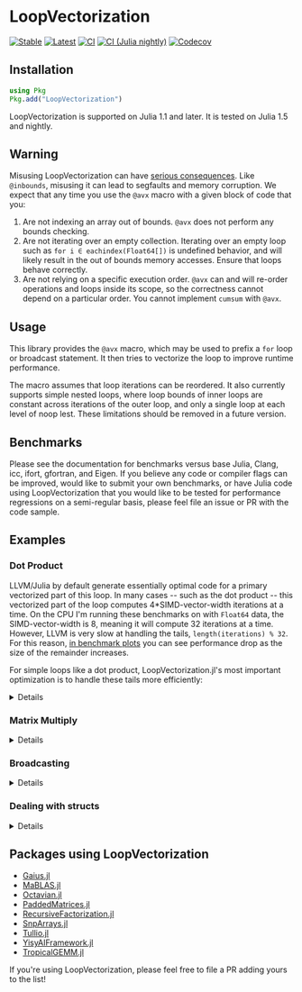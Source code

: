 # LoopVectorization

[![Stable](https://img.shields.io/badge/docs-stable-blue.svg)](https://JuliaSIMD.github.io/LoopVectorization.jl/stable)
[![Latest](https://img.shields.io/badge/docs-latest-blue.svg)](https://JuliaSIMD.github.io/LoopVectorization.jl/latest)
[![CI](https://github.com/JuliaSIMD/LoopVectorization.jl/workflows/CI/badge.svg)](https://github.com/JuliaSIMD/LoopVectorization.jl/actions?query=workflow%3ACI)
[![CI (Julia nightly)](https://github.com/JuliaSIMD/LoopVectorization.jl/workflows/CI%20(Julia%20nightly)/badge.svg)](https://github.com/JuliaSIMD/LoopVectorization.jl/actions?query=workflow%3A%22CI+%28Julia+nightly%29%22)
[![Codecov](https://codecov.io/gh/JuliaSIMD/LoopVectorization.jl/branch/master/graph/badge.svg)](https://codecov.io/gh/JuliaSIMD/LoopVectorization.jl)

## Installation

```julia
using Pkg
Pkg.add("LoopVectorization")
```
LoopVectorization is supported on Julia 1.1 and later. It is tested on Julia 1.5 and nightly.

## Warning

Misusing LoopVectorization can have [serious consequences](http://catb.org/jargon/html/N/nasal-demons.html). Like `@inbounds`, misusing it can lead to segfaults and memory corruption.
We expect that any time you use the `@avx` macro with a given block of code that you:
1. Are not indexing an array out of bounds. `@avx` does not perform any bounds checking.
2. Are not iterating over an empty collection. Iterating over an empty loop such as `for i ∈ eachindex(Float64[])` is undefined behavior, and will likely result in the out of bounds memory accesses. Ensure that loops behave correctly.
3. Are not relying on a specific execution order. `@avx` can and will re-order operations and loops inside its scope, so the correctness cannot depend on a particular order. You cannot implement `cumsum` with `@avx`.

## Usage

This library provides the `@avx` macro, which may be used to prefix a `for` loop or broadcast statement.
It then tries to vectorize the loop to improve runtime performance.

The macro assumes that loop iterations can be reordered. It also currently supports simple nested loops, where loop bounds of inner loops are constant across iterations of the outer loop, and only a single loop at each level of noop lest. These limitations should be removed in a future version.

## Benchmarks

Please see the documentation for benchmarks versus base Julia, Clang, icc, ifort, gfortran, and Eigen. If you believe any code or compiler flags can be improved, would like to submit your own benchmarks, or have Julia code using LoopVectorization that you would like to be tested for performance regressions on a semi-regular basis, please feel file an issue or PR with the code sample.

## Examples
### Dot Product

LLVM/Julia by default generate essentially optimal code for a primary vectorized part of this loop. In many cases -- such as the dot product -- this vectorized part of the loop computes 4*SIMD-vector-width iterations at a time.
On the CPU I'm running these benchmarks on with `Float64` data, the SIMD-vector-width is 8, meaning it will compute 32 iterations at a time.
However, LLVM is very slow at handling the tails, `length(iterations) % 32`. For this reason, [in benchmark plots](https://JuliaSIMD.github.io/LoopVectorization.jl/latest/examples/dot_product/) you can see performance drop as the size of the remainder increases.

For simple loops like a dot product, LoopVectorization.jl's most important optimization is to handle these tails more efficiently:
<details>
 <summaryClick me! ></summary>
<p>
 
 ```julia
julia> using LoopVectorization, BenchmarkTools

julia> function mydot(a, b)
           s = 0.0
           @inbounds @simd for i ∈ eachindex(a,b)
               s += a[i]*b[i]
           end
           s
       end
mydot (generic function with 1 method)

julia> function mydotavx(a, b)
           s = 0.0
           @avx for i ∈ eachindex(a,b)
               s += a[i]*b[i]
           end
           s
       end
mydotavx (generic function with 1 method)

julia> a = rand(256); b = rand(256);

julia> @btime mydot($a, $b)
  12.220 ns (0 allocations: 0 bytes)
62.67140864639772

julia> @btime mydotavx($a, $b) # performance is similar
  12.104 ns (0 allocations: 0 bytes)
62.67140864639772

julia> a = rand(255); b = rand(255);

julia> @btime mydot($a, $b) # with loops shorter by 1, the remainder is now 32, and it is slow
  36.530 ns (0 allocations: 0 bytes)
61.25056244423578

julia> @btime mydotavx($a, $b) # performance remains mostly unchanged.
  12.226 ns (0 allocations: 0 bytes)
61.250562444235776
```
</p>
</details>



### Matrix Multiply
<details>
 <summaryClick me! ></summary>
<p>

We can also vectorize fancier loops. A likely familiar example to dive into:
```julia
julia> function mygemm!(C, A, B)
           @inbounds @fastmath for m ∈ axes(A,1), n ∈ axes(B,2)
               Cmn = zero(eltype(C))
               for k ∈ axes(A,2)
                   Cmn += A[m,k] * B[k,n]
               end
               C[m,n] = Cmn
           end
       end
mygemm! (generic function with 1 method)

julia> function mygemmavx!(C, A, B)
           @avx for m ∈ axes(A,1), n ∈ axes(B,2)
               Cmn = zero(eltype(C))
               for k ∈ axes(A,2)
                   Cmn += A[m,k] * B[k,n]
               end
               C[m,n] = Cmn
           end
       end
mygemmavx! (generic function with 1 method)

julia> M, K, N = 191, 189, 171;

julia> C1 = Matrix{Float64}(undef, M, N); A = randn(M, K); B = randn(K, N);

julia> C2 = similar(C1); C3 = similar(C1);

julia> @benchmark mygemmavx!($C1, $A, $B)
BenchmarkTools.Trial:
  memory estimate:  0 bytes
  allocs estimate:  0
  --------------
  minimum time:     111.722 μs (0.00% GC)
  median time:      112.528 μs (0.00% GC)
  mean time:        112.673 μs (0.00% GC)
  maximum time:     189.400 μs (0.00% GC)
  --------------
  samples:          10000
  evals/sample:     1

julia> @benchmark mygemm!($C2, $A, $B)
BenchmarkTools.Trial:
  memory estimate:  0 bytes
  allocs estimate:  0
  --------------
  minimum time:     4.891 ms (0.00% GC)
  median time:      4.899 ms (0.00% GC)
  mean time:        4.899 ms (0.00% GC)
  maximum time:     5.049 ms (0.00% GC)
  --------------
  samples:          1021
  evals/sample:     1

julia> using LinearAlgebra, Test

julia> @test all(C1 .≈ C2)
Test Passed

julia> BLAS.set_num_threads(1); BLAS.vendor()
:mkl

julia> @benchmark mul!($C3, $A, $B)
BenchmarkTools.Trial:
  memory estimate:  0 bytes
  allocs estimate:  0
  --------------
  minimum time:     117.221 μs (0.00% GC)
  median time:      118.745 μs (0.00% GC)
  mean time:        118.892 μs (0.00% GC)
  maximum time:     193.826 μs (0.00% GC)
  --------------
  samples:          10000
  evals/sample:     1

julia> @test all(C1 .≈ C3)
Test Passed

julia> 2e-9M*K*N ./ (111.722e-6, 4.891e-3, 117.221e-6)
(110.50516460500171, 2.524199141279902, 105.32121377568868)
```
It can produce a good macro kernel. An implementation of matrix multiplication able to handle large matrices would need to be perform blocking and packing of arrays to prevent the operations from being memory bottle-necked.
Some day, LoopVectorization may itself may try to model the costs of memory movement in the L1 and L2 cache, and use these to generate loops around the macro kernel following the work of [Low, et al. (2016)](http://www.cs.utexas.edu/users/flame/pubs/TOMS-BLIS-Analytical.pdf).

But for now, you should view it as a tool for generating efficient computational kernels, leaving tasks of parallelization and cache efficiency to you.


<!-- ```julia -->


<!-- ``` -->

</p>
</details>

### Broadcasting
<details>
 <summaryClick me! ></summary>
<p>

Another example, a straightforward operation expressed well via broadcasting and `*ˡ` (which is typed `*\^l`), the lazy matrix multiplication operator:
```julia
julia> using LoopVectorization, LinearAlgebra, BenchmarkTools, Test; BLAS.set_num_threads(1)

julia> A = rand(5,77); B = rand(77, 51); C = rand(51,49); D = rand(49,51);

julia> X1 =      view(A,1,:) .+ B  *  (C .+ D');

julia> X2 = @avx view(A,1,:) .+ B .*ˡ (C .+ D');

julia> @test X1 ≈ X2
Test Passed

julia> buf1 = Matrix{Float64}(undef, size(C,1), size(C,2));

julia> buf2 = similar(X1);

julia> @btime $X1 .= view($A,1,:) .+ mul!($buf2, $B, ($buf1 .= $C .+ $D'));
  9.188 μs (0 allocations: 0 bytes)

julia> @btime @avx $X2 .= view($A,1,:) .+ $B .*ˡ ($C .+ $D');
  6.751 μs (0 allocations: 0 bytes)

julia> @test X1 ≈ X2
Test Passed

julia> AmulBtest!(X1, B, C, D, view(A,1,:))

julia> AmulBtest2!(X2, B, C, D, view(A,1,:))

julia> @test X1 ≈ X2
Test Passed
```
The lazy matrix multiplication operator `*ˡ` escapes broadcasts and fuses, making it easy to write code that avoids intermediates. However, I would recomend always checking if splitting the operation into pieces, or at least isolating the matrix multiplication, increases performance. That will often be the case, especially if the matrices are large, where a separate multiplication can leverage BLAS (and perhaps take advantage of threads).
This may improve as the optimizations within LoopVectorization improve.

Note that loops will be faster than broadcasting in general. This is because the behavior of broadcasts is determined by runtime information (i.e., dimensions other than the leading dimension of size `1` will be broadcasted; it is not known which these will be at compile time).
```julia
julia> function AmulBtest!(C,A,Bk,Bn,d)
          @avx for m ∈ axes(A,1), n ∈ axes(Bk,2)
             ΔCmn = zero(eltype(C))
             for k ∈ axes(A,2)
                ΔCmn += A[m,k] * (Bk[k,n] + Bn[n,k])
             end
             C[m,n] = ΔCmn + d[m]
          end
       end
AmulBtest! (generic function with 1 method)

julia> AmulBtest!(X2, B, C, D, view(A,1,:))

julia> @test X1 ≈ X2
Test Passed

julia> @benchmark AmulBtest!($X2, $B, $C, $D, view($A,1,:))
BenchmarkTools.Trial:
  memory estimate:  0 bytes
  allocs estimate:  0
  --------------
  minimum time:     5.793 μs (0.00% GC)
  median time:      5.816 μs (0.00% GC)
  mean time:        5.824 μs (0.00% GC)
  maximum time:     14.234 μs (0.00% GC)
  --------------
  samples:          10000
  evals/sample:     6
```

</p>
</details>


### Dealing with structs
<details>
 <summaryClick me! ></summary>
<p>

The key to the `@avx` macro's performance gains is leveraging knowledge of exactly how data like `Float64`s and `Int`s are handled by a CPU. As such, it is not strightforward to generalize the `@avx` macro to work on arrays containing structs such as `Matrix{Complex{Float64}}`. Instead, it is currently recommended that users wishing to apply `@avx` to arrays of structs use packages such as [StructArrays.jl](https://github.com/JuliaArrays/StructArrays.jl) which transform an array where each element is a struct into a struct where each element is an array. Using StructArrays.jl, we can write a matrix multiply (gemm) kernel that works on matrices of `Complex{Float64}`s and `Complex{Int}`s:
```julia 
using LoopVectorization, LinearAlgebra, StructArrays, BenchmarkTools, Test

BLAS.set_num_threads(1); @show BLAS.vendor()

const MatrixFInt64 = Union{Matrix{Float64}, Matrix{Int}}

function mul_avx!(C::MatrixFInt64, A::MatrixFInt64, B::MatrixFInt64)
    @avx for m ∈ 1:size(A,1), n ∈ 1:size(B,2)
        Cmn = zero(eltype(C))
        for k ∈ 1:size(A,2)
            Cmn += A[m,k] * B[k,n]
        end
        C[m,n] = Cmn
    end
end

function mul_add_avx!(C::MatrixFInt64, A::MatrixFInt64, B::MatrixFInt64, factor=1)
    @avx for m ∈ 1:size(A,1), n ∈ 1:size(B,2)
        ΔCmn = zero(eltype(C))
        for k ∈ 1:size(A,2)
            ΔCmn += A[m,k] * B[k,n]
        end
        C[m,n] += factor * ΔCmn
    end
end

const StructMatrixComplexFInt64 = Union{StructArray{ComplexF64,2}, StructArray{Complex{Int},2}}

function mul_avx!(C:: StructMatrixComplexFInt64, A::StructMatrixComplexFInt64, B::StructMatrixComplexFInt64)
    mul_avx!(    C.re, A.re, B.re)     # C.re = A.re * B.re
    mul_add_avx!(C.re, A.im, B.im, -1) # C.re = C.re - A.im * B.im
    mul_avx!(    C.im, A.re, B.im)     # C.im = A.re * B.im
    mul_add_avx!(C.im, A.im, B.re)     # C.im = C.im + A.im * B.re
end
```
this `mul_avx!` kernel can now accept `StructArray` matrices of complex numbers and multiply them efficiently:
```julia
julia> M, K, N = 56, 57, 58
(56, 57, 58)

julia> A  = StructArray(randn(ComplexF64, M, K));

julia> B  = StructArray(randn(ComplexF64, K, N));

julia> C1 = StructArray(Matrix{ComplexF64}(undef, M, N));

julia> C2 = collect(similar(C1));

julia> @btime mul_avx!($C1, $A, $B)
  13.525 μs (0 allocations: 0 bytes)

julia> @btime mul!(    $C2, $(collect(A)), $(collect(B))); # collect turns the StructArray into a regular Array
  14.003 μs (0 allocations: 0 bytes)

julia> @test C1 ≈ C2
Test Passed
```

Similar approaches can be taken to make kernels working with a variety of numeric struct types such as [dual numbers](https://github.com/JuliaDiff/DualNumbers.jl), [DoubleFloats](https://github.com/JuliaMath/DoubleFloats.jl), etc. 

</p>
</details>

## Packages using LoopVectorization

* [Gaius.jl](https://github.com/MasonProtter/Gaius.jl)
* [MaBLAS.jl](https://github.com/YingboMa/MaBLAS.jl)
* [Octavian.jl](https://github.com/JuliaLinearAlgebra/Octavian.jl)
* [PaddedMatrices.jl](https://github.com/JuliaSIMD/PaddedMatrices.jl)
* [RecursiveFactorization.jl](https://github.com/YingboMa/RecursiveFactorization.jl)
* [SnpArrays.jl](https://github.com/OpenMendel/SnpArrays.jl)
* [Tullio.jl](https://github.com/mcabbott/Tullio.jl)
* [YisyAIFramework.jl](https://github.com/SkyWorld117/YisyAIFramework.jl)
* [TropicalGEMM.jl](https://github.com/TensorBFS/TropicalGEMM.jl)

If you're using LoopVectorization, please feel free to file a PR adding yours to the list!
